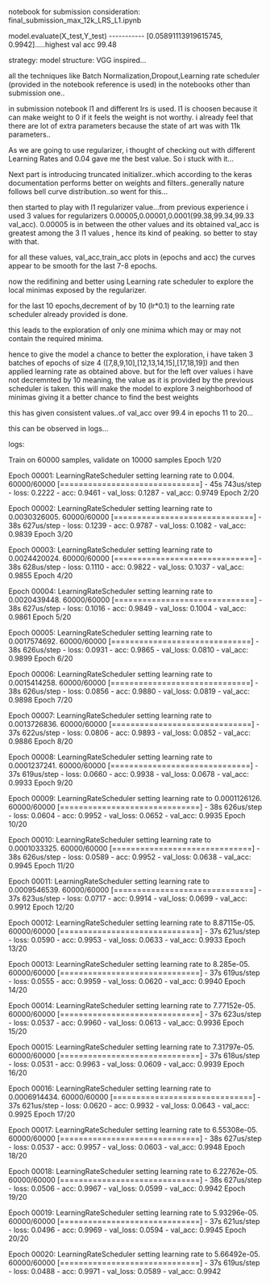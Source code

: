 notebook for submission consideration: final_submission_max_12k_LRS_L1.ipynb

model.evaluate(X_test,Y_test) -----------  [0.05891113919615745, 0.9942].....highest val acc 99.48

strategy:
model structure: VGG inspired...

all the techniques like Batch Normalization,Dropout,Learning rate scheduler (provided in the notebook reference is used) in
the notebooks other than submission one..

in submission notebook l1 and different lrs is used. l1 is choosen because it can make weight to 0 if it feels the weight is not 
worthy. i already feel that there are lot of extra parameters because the state of art was with 11k parameters..



As we are going to use regularizer, i thought of checking out with different Learning Rates and 0.04 gave me the best value. So i stuck with it...

Next part is introducing truncated initializer..which according to the keras documentation performs better on weights and filters..generally nature follows bell curve distribution..so went for this...

then started to play with l1 regularizer value...from previous experience i used 3 values for regularizers 0.00005,0.00001,0.0001(99.38,99.34,99.33 val_acc). 0.00005 is in between the other values and its obtained val_acc is greatest among the 3 l1 values , hence its kind of peaking. so better to stay with that.

for all these values, val_acc,train_acc plots in (epochs and acc) the curves appear to be smooth for the last 7-8 epochs.

now the redifining and better using Learning rate scheduler to explore the local minimas exposed by the regularizer.

for the last 10 epochs,decrement of by 10 (lr*0.1) to the learning rate scheduler already provided is done.

this leads to the exploration of only one minima which may or may not contain the required minima.

hence to give the model a chance to better the exploration, i have taken 3 batches of epochs of size 4 ([7,8,9,10],[12,13,14,15],[17,18,19]) and then applied learning rate as obtained above. but for the left over values i have not decremnted by 10 meaning, the value as it is provided by the previous scheduler is taken. this will make the model to explore 3 neighborhood of minimas giving it a better chance to find the best weights

this has given consistent values..of val_acc over 99.4 in epochs 11 to 20...

this can be observed in logs...

logs:

Train on 60000 samples, validate on 10000 samples
Epoch 1/20

Epoch 00001: LearningRateScheduler setting learning rate to 0.004.
60000/60000 [==============================] - 45s 743us/step - loss: 0.2222 - acc: 0.9461 - val_loss: 0.1287 - val_acc: 0.9749
Epoch 2/20

Epoch 00002: LearningRateScheduler setting learning rate to 0.0030326005.
60000/60000 [==============================] - 38s 627us/step - loss: 0.1239 - acc: 0.9787 - val_loss: 0.1082 - val_acc: 0.9839
Epoch 3/20

Epoch 00003: LearningRateScheduler setting learning rate to 0.0024420024.
60000/60000 [==============================] - 38s 628us/step - loss: 0.1110 - acc: 0.9822 - val_loss: 0.1037 - val_acc: 0.9855
Epoch 4/20

Epoch 00004: LearningRateScheduler setting learning rate to 0.0020439448.
60000/60000 [==============================] - 38s 627us/step - loss: 0.1016 - acc: 0.9849 - val_loss: 0.1004 - val_acc: 0.9861
Epoch 5/20

Epoch 00005: LearningRateScheduler setting learning rate to 0.0017574692.
60000/60000 [==============================] - 38s 626us/step - loss: 0.0931 - acc: 0.9865 - val_loss: 0.0810 - val_acc: 0.9899
Epoch 6/20

Epoch 00006: LearningRateScheduler setting learning rate to 0.0015414258.
60000/60000 [==============================] - 38s 626us/step - loss: 0.0856 - acc: 0.9880 - val_loss: 0.0819 - val_acc: 0.9898
Epoch 7/20

Epoch 00007: LearningRateScheduler setting learning rate to 0.0013726836.
60000/60000 [==============================] - 37s 622us/step - loss: 0.0806 - acc: 0.9893 - val_loss: 0.0852 - val_acc: 0.9886
Epoch 8/20

Epoch 00008: LearningRateScheduler setting learning rate to 0.0001237241.
60000/60000 [==============================] - 37s 619us/step - loss: 0.0660 - acc: 0.9938 - val_loss: 0.0678 - val_acc: 0.9933
Epoch 9/20

Epoch 00009: LearningRateScheduler setting learning rate to 0.0001126126.
60000/60000 [==============================] - 38s 626us/step - loss: 0.0604 - acc: 0.9952 - val_loss: 0.0652 - val_acc: 0.9935
Epoch 10/20

Epoch 00010: LearningRateScheduler setting learning rate to 0.0001033325.
60000/60000 [==============================] - 38s 626us/step - loss: 0.0589 - acc: 0.9952 - val_loss: 0.0638 - val_acc: 0.9945
Epoch 11/20

Epoch 00011: LearningRateScheduler setting learning rate to 0.0009546539.
60000/60000 [==============================] - 37s 623us/step - loss: 0.0717 - acc: 0.9914 - val_loss: 0.0699 - val_acc: 0.9912
Epoch 12/20

Epoch 00012: LearningRateScheduler setting learning rate to 8.87115e-05.
60000/60000 [==============================] - 37s 621us/step - loss: 0.0590 - acc: 0.9953 - val_loss: 0.0633 - val_acc: 0.9933
Epoch 13/20

Epoch 00013: LearningRateScheduler setting learning rate to 8.285e-05.
60000/60000 [==============================] - 37s 619us/step - loss: 0.0555 - acc: 0.9959 - val_loss: 0.0620 - val_acc: 0.9940
Epoch 14/20

Epoch 00014: LearningRateScheduler setting learning rate to 7.77152e-05.
60000/60000 [==============================] - 37s 623us/step - loss: 0.0537 - acc: 0.9960 - val_loss: 0.0613 - val_acc: 0.9936
Epoch 15/20

Epoch 00015: LearningRateScheduler setting learning rate to 7.31797e-05.
60000/60000 [==============================] - 37s 618us/step - loss: 0.0531 - acc: 0.9963 - val_loss: 0.0609 - val_acc: 0.9939
Epoch 16/20

Epoch 00016: LearningRateScheduler setting learning rate to 0.0006914434.
60000/60000 [==============================] - 37s 621us/step - loss: 0.0620 - acc: 0.9932 - val_loss: 0.0643 - val_acc: 0.9925
Epoch 17/20

Epoch 00017: LearningRateScheduler setting learning rate to 6.55308e-05.
60000/60000 [==============================] - 38s 627us/step - loss: 0.0537 - acc: 0.9957 - val_loss: 0.0603 - val_acc: 0.9948
Epoch 18/20

Epoch 00018: LearningRateScheduler setting learning rate to 6.22762e-05.
60000/60000 [==============================] - 38s 627us/step - loss: 0.0506 - acc: 0.9967 - val_loss: 0.0599 - val_acc: 0.9942
Epoch 19/20

Epoch 00019: LearningRateScheduler setting learning rate to 5.93296e-05.
60000/60000 [==============================] - 37s 621us/step - loss: 0.0496 - acc: 0.9969 - val_loss: 0.0594 - val_acc: 0.9945
Epoch 20/20

Epoch 00020: LearningRateScheduler setting learning rate to 5.66492e-05.
60000/60000 [==============================] - 37s 619us/step - loss: 0.0488 - acc: 0.9971 - val_loss: 0.0589 - val_acc: 0.9942



